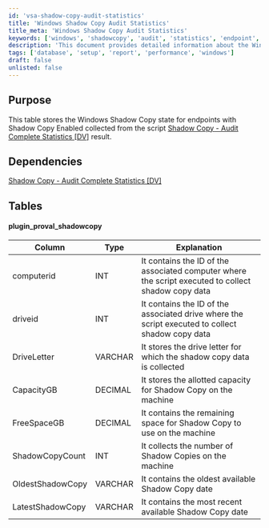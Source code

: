 ```yaml
---
id: 'vsa-shadow-copy-audit-statistics'
title: 'Windows Shadow Copy Audit Statistics'
title_meta: 'Windows Shadow Copy Audit Statistics'
keywords: ['windows', 'shadowcopy', 'audit', 'statistics', 'endpoint', 'data']
description: 'This document provides detailed information about the Windows Shadow Copy state for endpoints with Shadow Copy enabled. It includes a comprehensive table outlining the schema for storing shadow copy data collected from the specified script, along with dependencies and explanations for each column.'
tags: ['database', 'setup', 'report', 'performance', 'windows']
draft: false
unlisted: false
---
```

## Purpose

This table stores the Windows Shadow Copy state for endpoints with Shadow Copy Enabled collected from the script [Shadow Copy - Audit Complete Statistics [DV]](https://proval.itglue.com/DOC-5078775-7751337) result.

## Dependencies

[Shadow Copy - Audit Complete Statistics [DV]](https://proval.itglue.com/DOC-5078775-7751337)

## Tables

#### plugin_proval_shadowcopy

| Column            | Type    | Explanation                                                                                      |
|-------------------|---------|--------------------------------------------------------------------------------------------------|
| computerid        | INT     | It contains the ID of the associated computer where the script executed to collect shadow copy data |
| driveid           | INT     | It contains the ID of the associated drive where the script executed to collect shadow copy data  |
| DriveLetter       | VARCHAR | It stores the drive letter for which the shadow copy data is collected                           |
| CapacityGB        | DECIMAL | It stores the allotted capacity for Shadow Copy on the machine                                   |
| FreeSpaceGB      | DECIMAL | It contains the remaining space for Shadow Copy to use on the machine                            |
| ShadowCopyCount   | INT     | It collects the number of Shadow Copies on the machine                                          |
| OldestShadowCopy  | VARCHAR | It contains the oldest available Shadow Copy date                                               |
| LatestShadowCopy  | VARCHAR | It contains the most recent available Shadow Copy date                                           |



